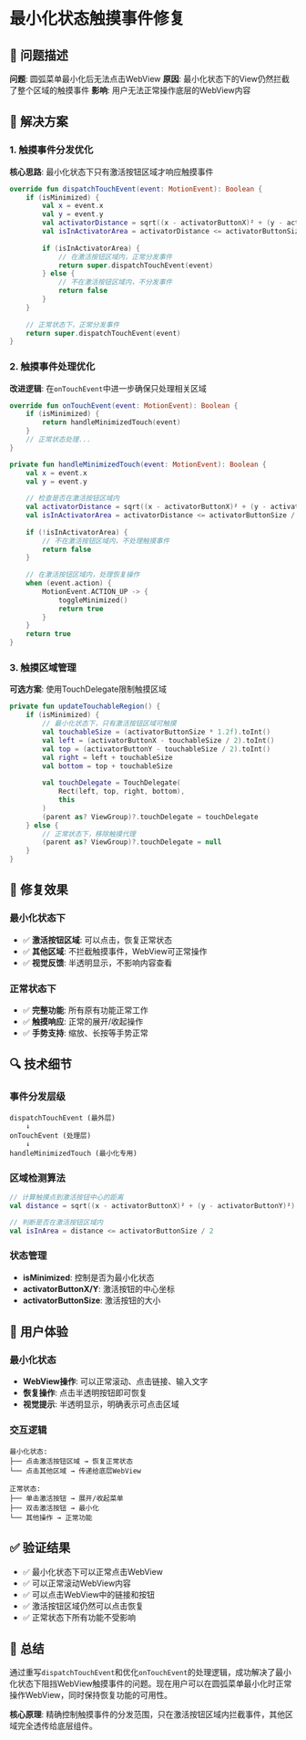 # 最小化状态触摸事件修复

## 🐛 问题描述

**问题**: 圆弧菜单最小化后无法点击WebView
**原因**: 最小化状态下的View仍然拦截了整个区域的触摸事件
**影响**: 用户无法正常操作底层的WebView内容

## 🔧 解决方案

### 1. 触摸事件分发优化
**核心思路**: 最小化状态下只有激活按钮区域才响应触摸事件

```kotlin
override fun dispatchTouchEvent(event: MotionEvent): Boolean {
    if (isMinimized) {
        val x = event.x
        val y = event.y
        val activatorDistance = sqrt((x - activatorButtonX)² + (y - activatorButtonY)²)
        val isInActivatorArea = activatorDistance <= activatorButtonSize / 2
        
        if (isInActivatorArea) {
            // 在激活按钮区域内，正常分发事件
            return super.dispatchTouchEvent(event)
        } else {
            // 不在激活按钮区域内，不分发事件
            return false
        }
    }
    
    // 正常状态下，正常分发事件
    return super.dispatchTouchEvent(event)
}
```

### 2. 触摸事件处理优化
**改进逻辑**: 在`onTouchEvent`中进一步确保只处理相关区域

```kotlin
override fun onTouchEvent(event: MotionEvent): Boolean {
    if (isMinimized) {
        return handleMinimizedTouch(event)
    }
    // 正常状态处理...
}

private fun handleMinimizedTouch(event: MotionEvent): Boolean {
    val x = event.x
    val y = event.y
    
    // 检查是否在激活按钮区域内
    val activatorDistance = sqrt((x - activatorButtonX)² + (y - activatorButtonY)²)
    val isInActivatorArea = activatorDistance <= activatorButtonSize / 2
    
    if (!isInActivatorArea) {
        // 不在激活按钮区域内，不处理触摸事件
        return false
    }
    
    // 在激活按钮区域内，处理恢复操作
    when (event.action) {
        MotionEvent.ACTION_UP -> {
            toggleMinimized()
            return true
        }
    }
    return true
}
```

### 3. 触摸区域管理
**可选方案**: 使用TouchDelegate限制触摸区域

```kotlin
private fun updateTouchableRegion() {
    if (isMinimized) {
        // 最小化状态下，只有激活按钮区域可触摸
        val touchableSize = (activatorButtonSize * 1.2f).toInt()
        val left = (activatorButtonX - touchableSize / 2).toInt()
        val top = (activatorButtonY - touchableSize / 2).toInt()
        val right = left + touchableSize
        val bottom = top + touchableSize
        
        val touchDelegate = TouchDelegate(
            Rect(left, top, right, bottom),
            this
        )
        (parent as? ViewGroup)?.touchDelegate = touchDelegate
    } else {
        // 正常状态下，移除触摸代理
        (parent as? ViewGroup)?.touchDelegate = null
    }
}
```

## 🎯 修复效果

### 最小化状态下
- ✅ **激活按钮区域**: 可以点击，恢复正常状态
- ✅ **其他区域**: 不拦截触摸事件，WebView可正常操作
- ✅ **视觉反馈**: 半透明显示，不影响内容查看

### 正常状态下
- ✅ **完整功能**: 所有原有功能正常工作
- ✅ **触摸响应**: 正常的展开/收起操作
- ✅ **手势支持**: 缩放、长按等手势正常

## 🔍 技术细节

### 事件分发层级
```
dispatchTouchEvent (最外层)
    ↓
onTouchEvent (处理层)
    ↓
handleMinimizedTouch (最小化专用)
```

### 区域检测算法
```kotlin
// 计算触摸点到激活按钮中心的距离
val distance = sqrt((x - activatorButtonX)² + (y - activatorButtonY)²)

// 判断是否在激活按钮区域内
val isInArea = distance <= activatorButtonSize / 2
```

### 状态管理
- **isMinimized**: 控制是否为最小化状态
- **activatorButtonX/Y**: 激活按钮的中心坐标
- **activatorButtonSize**: 激活按钮的大小

## 📱 用户体验

### 最小化状态
- **WebView操作**: 可以正常滚动、点击链接、输入文字
- **恢复操作**: 点击半透明按钮即可恢复
- **视觉提示**: 半透明显示，明确表示可点击区域

### 交互逻辑
```
最小化状态:
├── 点击激活按钮区域 → 恢复正常状态
└── 点击其他区域 → 传递给底层WebView

正常状态:
├── 单击激活按钮 → 展开/收起菜单
├── 双击激活按钮 → 最小化
└── 其他操作 → 正常功能
```

## ✅ 验证结果

- ✅ 最小化状态下可以正常点击WebView
- ✅ 可以正常滚动WebView内容
- ✅ 可以点击WebView中的链接和按钮
- ✅ 激活按钮区域仍然可以点击恢复
- ✅ 正常状态下所有功能不受影响

## 🎉 总结

通过重写`dispatchTouchEvent`和优化`onTouchEvent`的处理逻辑，成功解决了最小化状态下阻挡WebView触摸事件的问题。现在用户可以在圆弧菜单最小化时正常操作WebView，同时保持恢复功能的可用性。

**核心原理**: 精确控制触摸事件的分发范围，只在激活按钮区域内拦截事件，其他区域完全透传给底层组件。
